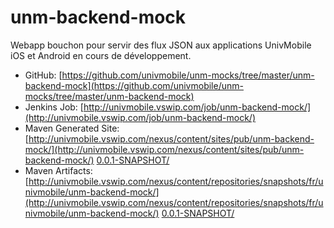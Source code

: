 unm-backend-mock
================

Webapp bouchon pour servir des flux JSON
aux applications UnivMobile iOS et Android
en cours de développement.

  * GitHub: [https://github.com/univmobile/unm-mocks/tree/master/unm-backend-mock](https://github.com/univmobile/unm-mocks/tree/master/unm-backend-mock)
  * Jenkins Job: [http://univmobile.vswip.com/job/unm-backend-mock/](http://univmobile.vswip.com/job/unm-backend-mock/)
  * Maven Generated Site: [http://univmobile.vswip.com/nexus/content/sites/pub/unm-backend-mock/](http://univmobile.vswip.com/nexus/content/sites/pub/unm-backend-mock/) [0.0.1-SNAPSHOT/](http://univmobile.vswip.com/nexus/content/sites/pub/unm-backend-mock/0.0.1-SNAPSHOT/)
  * Maven Artifacts: [http://univmobile.vswip.com/nexus/content/repositories/snapshots/fr/univmobile/unm-backend-mock/](http://univmobile.vswip.com/nexus/content/repositories/snapshots/fr/univmobile/unm-backend-mock/) [0.0.1-SNAPSHOT/](http://univmobile.vswip.com/nexus/content/repositories/snapshots/fr/univmobile/unm-backend-mock/0.0.1-SNAPSHOT/)    